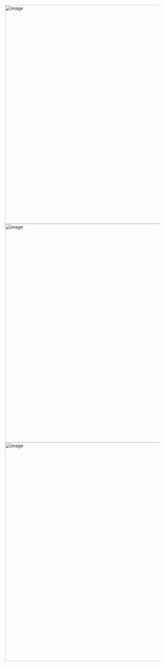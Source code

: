 <img width="713" alt="image" src="https://github.com/user-attachments/assets/92401e07-5455-4018-a185-afb7e83af406" />
<img width="713" alt="image" src="https://github.com/user-attachments/assets/ef00420b-6999-401f-969b-3871c1e91226" />
<img width="713" alt="image" src="https://github.com/user-attachments/assets/b9db13af-9094-432d-a162-d1f48e85a152" />

